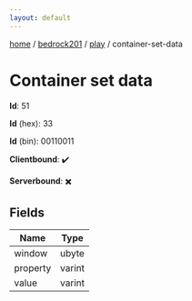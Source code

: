 ```yaml
---
layout: default
---
```


[home](/)  /  [bedrock201](/protocol/bedrock201)  /  [play](/protocol/bedrock201/play)  /  container-set-data

# Container set data

**Id**: 51

**Id** (hex): 33

**Id** (bin): 00110011

**Clientbound**: ✔️

**Serverbound**: ✖️

## Fields

Name | Type
---|---
window | ubyte
property | varint
value | varint
